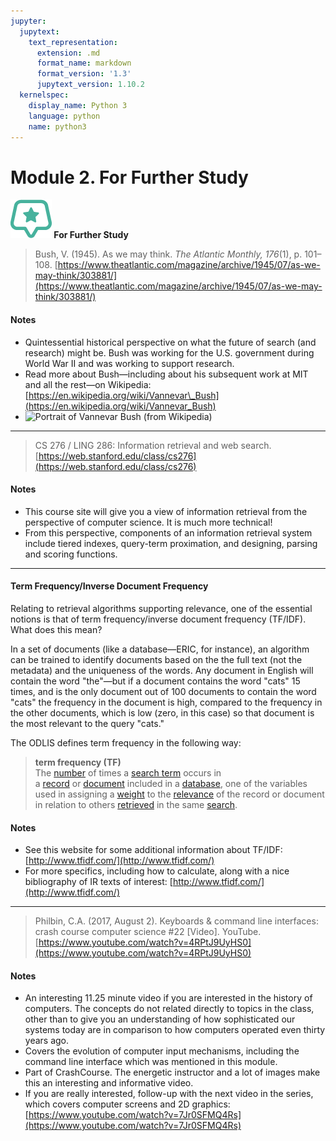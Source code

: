 ```yaml
---
jupyter:
  jupytext:
    text_representation:
      extension: .md
      format_name: markdown
      format_version: '1.3'
      jupytext_version: 1.10.2
  kernelspec:
    display_name: Python 3
    language: python
    name: python3
---
```




<!-- #region -->
# Module 2. For Further Study


 **![](recommend-icon.png) For Further Study**

> Bush, V. (1945). As we may think. _The Atlantic Monthly, 176_(1), p. 101–108. [https://www.theatlantic.com/magazine/archive/1945/07/as-we-may-think/303881/](https://www.theatlantic.com/magazine/archive/1945/07/as-we-may-think/303881/)

#### Notes

*   Quintessential historical perspective on what the future of search (and research) might be. Bush was working for the U.S. government during World War II and was working to support research.
*   Read more about Bush—including about his subsequent work at MIT and all the rest—on Wikipedia: [https://en.wikipedia.org/wiki/Vannevar\_Bush](https://en.wikipedia.org/wiki/Vannevar_Bush)
*   ![Portrait of Vannevar Bush (from Wikipedia)](https://upload.wikimedia.org/wikipedia/commons/e/ea/Vannevar_Bush_portrait.jpg)

* * *

> CS 276 / LING 286: Information retrieval and web search. [https://web.stanford.edu/class/cs276](https://web.stanford.edu/class/cs276)

#### Notes

*   This course site will give you a view of information retrieval from the perspective of computer science. It is much more technical!
*   From this perspective, components of an information retrieval system include tiered indexes, query-term proximation, and designing, parsing and scoring functions.

* * *

#### **Term Frequency/Inverse Document Frequency**

Relating to retrieval algorithms supporting relevance, one of the essential notions is that of term frequency/inverse document frequency (TF/IDF). What does this mean?

In a set of documents (like a database—ERIC, for instance), an algorithm can be trained to identify documents based on the the full text (not the metadata) and the uniqueness of the words. Any document in English will contain the word "the"—but if a document contains the word "cats" 15 times, and is the only document out of 100 documents to contain the word "cats" the frequency in the document is high, compared to the frequency in the other documents, which is low (zero, in this case) so that document is the most relevant to the query "cats."

The ODLIS defines term frequency in the following way:

> **term frequency (TF)**  
> The [number](https://www.abc-clio.com/ODLIS/odlis_n.aspx#number) of times a [search term](https://www.abc-clio.com/ODLIS/odlis_s.aspx#searchterm) occurs in a [record](https://www.abc-clio.com/ODLIS/odlis_r.aspx#record) or [document](https://www.abc-clio.com/ODLIS/odlis_d.aspx#document) included in a [database](https://www.abc-clio.com/ODLIS/odlis_d.aspx#database), one of the variables used in assigning a [weight](https://www.abc-clio.com/ODLIS/odlis_w.aspx#weighting) to the [relevance](https://www.abc-clio.com/ODLIS/odlis_r.aspx#relevance) of the record or document in relation to others [retrieved](https://www.abc-clio.com/ODLIS/odlis_i.aspx#inforetrieval) in the same [search](https://www.abc-clio.com/ODLIS/odlis_s.aspx#search).

#### Notes

*   See this website for some additional information about TF/IDF: [http://www.tfidf.com/](http://www.tfidf.com/)
*   For more specifics, including how to calculate, along with a nice bibliography of IR texts of interest: [http://www.tfidf.com/](http://www.tfidf.com/)

* * *

> Philbin, C.A. (2017, August 2). Keyboards & command line interfaces: crash course computer science #22 \[Video\]. YouTube. [https://www.youtube.com/watch?v=4RPtJ9UyHS0](https://www.youtube.com/watch?v=4RPtJ9UyHS0)

#### Notes

*   An interesting 11.25 minute video if you are interested in the history of computers. The concepts do not related directly to topics in the class, other than to give you an understanding of how sophisticated our systems today are in comparison to how computers operated even thirty years ago. 
*   Covers the evolution of computer input mechanisms, including the command line interface which was mentioned in this module.
*   Part of CrashCourse. The energetic instructor and a lot of images make this an interesting and informative video.
*   If you are really interested, follow-up with the next video in the series, which covers computer screens and 2D graphics: [https://www.youtube.com/watch?v=7Jr0SFMQ4Rs](https://www.youtube.com/watch?v=7Jr0SFMQ4Rs) 
<!-- #endregion -->

```python

```

